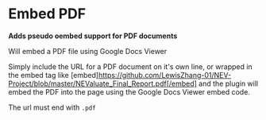 # Embed PDF

**Adds pseudo oembed support for PDF documents**

Will embed a PDF file using Google Docs Viewer

Simply include the URL for a PDF document on it's own line, or wrapped in the embed tag like 
[embed]https://github.com/LewisZhang-01/NEV-Project/blob/master/NEValuate_Final_Report.pdf[/embed]
and the plugin will embed the PDF into the page using the Google Docs Viewer embed code.

The url must end with `.pdf`
